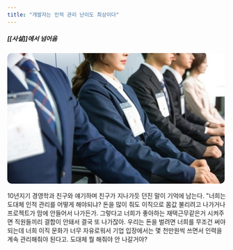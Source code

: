 ```yaml
---
title: "개발자는 인적 관리 난이도 최상이다"
---
```

##### [[사설]]에서 넘어옴

<img width="500vw" height="300vw" src="../assets/interview.jpg">

10년지기 경영학과 친구와 얘기하며 친구가 지나가듯 던진 말이 기억에 남는다. "너희는 도대체 인적 관리를 어떻게 해야되냐? 돈을 많이 줘도 이직으로 몸값 불리려고 나가거나 프로젝트가 맘에 안들어서 나가든가. 그렇다고 너희가 좋아하는 재택근무같은거 시켜주면 직원들끼리 결합이 안돼서 결국 또 나가잖아. 우리는 돈을 벌려면 너희를 무조건 써야되는데 너희 이직 문화가 너무 자유로워서 기업 입장에서는 몇 천만원씩 쓰면서 인력을 계속 관리해줘야 된다고. 도대체 뭘 해줘야 안 나갈거야?

<style>
    img
    {
        border-radius: 10px;
    }
</style>